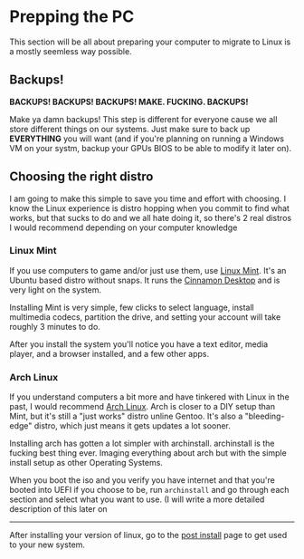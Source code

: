 # Prepping the PC

This section will be all about preparing your computer to migrate to Linux is a mostly seemless way possible.

## Backups!
**BACKUPS! BACKUPS! BACKUPS! MAKE. FUCKING. BACKUPS!**

Make ya damn backups! This step is different for everyone cause we all store different things on our systems. Just make sure to back up **EVERYTHING** you will want (and if you're planning on running a Windows VM on your systm, backup your GPUs BIOS to be able to modify it later on).

## Choosing the right distro

I am going to make this simple to save you time and effort with choosing. I know the Linux experience is distro hopping when you commit to find what works, but that sucks to do and we all hate doing it, so there's 2 real distros I would recommend depending on your computer knowledge

### Linux Mint

If you use computers to game and/or just use them, use [Linux Mint](https://linuxmint.com). It's an Ubuntu based distro without snaps. It runs the [Cinnamon Desktop](https://en.wikipedia.org/wiki/Cinnamon_(desktop_environment)) and is very light on the system.

Installing Mint is very simple, few clicks to select language, install multimedia codecs, partition the drive, and setting your account will take roughly 3 minutes to do.

After you install the system you'll notice you have a text editor, media player, and a browser installed, and a few other apps.

### Arch Linux

If you understand computers a bit more and have tinkered with Linux in the past, I would recommend [Arch Linux](https://archlinux.org). Arch is closer to a DIY setup than Mint, but it's still a "just works" distro unline Gentoo. It's also a "bleeding-edge" distro, which just means it gets updates a lot sooner.

Installing arch has gotten a lot simpler with archinstall. archinstall is the fucking best thing ever. Imaging everything about arch but with the simple install setup as other Operating Systems.

When you boot the iso and you verify you have internet and that you're booted into UEFI if you choose to be, run `archinstall` and go through each section and select what you want to use. (I will write a more detailed description of this later on

---

After installing your version of linux, go to the [post install](../post) page to get used to your new system.